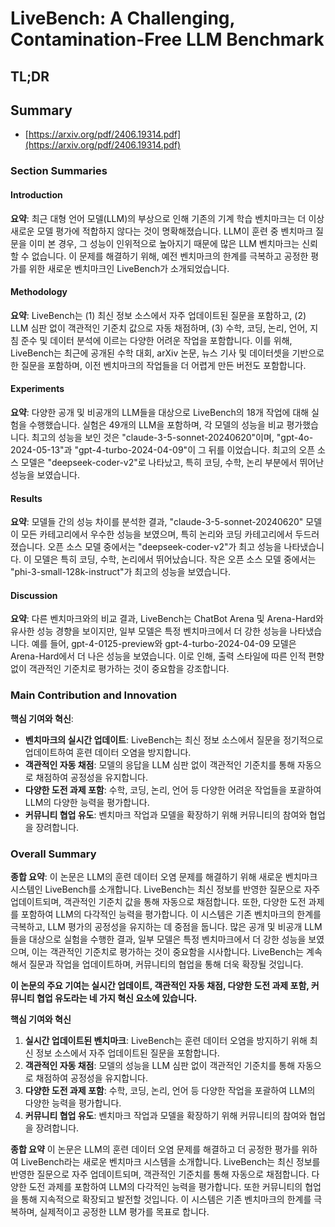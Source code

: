# LiveBench: A Challenging, Contamination-Free LLM Benchmark
## TL;DR
## Summary
- [https://arxiv.org/pdf/2406.19314.pdf](https://arxiv.org/pdf/2406.19314.pdf)

### Section Summaries

#### Introduction
**요약**: 최근 대형 언어 모델(LLM)의 부상으로 인해 기존의 기계 학습 벤치마크는 더 이상 새로운 모델 평가에 적합하지 않다는 것이 명확해졌습니다. LLM이 훈련 중 벤치마크 질문을 이미 본 경우, 그 성능이 인위적으로 높아지기 때문에 많은 LLM 벤치마크는 신뢰할 수 없습니다. 이 문제를 해결하기 위해, 예전 벤치마크의 한계를 극복하고 공정한 평가를 위한 새로운 벤치마크인 LiveBench가 소개되었습니다.

#### Methodology
**요약**: LiveBench는 (1) 최신 정보 소스에서 자주 업데이트된 질문을 포함하고, (2) LLM 심판 없이 객관적인 기준치 값으로 자동 채점하며, (3) 수학, 코딩, 논리, 언어, 지침 준수 및 데이터 분석에 이르는 다양한 어려운 작업을 포함합니다. 이를 위해, LiveBench는 최근에 공개된 수학 대회, arXiv 논문, 뉴스 기사 및 데이터셋을 기반으로 한 질문을 포함하며, 이전 벤치마크의 작업들을 더 어렵게 만든 버전도 포함합니다.

#### Experiments
**요약**: 다양한 공개 및 비공개의 LLM들을 대상으로 LiveBench의 18개 작업에 대해 실험을 수행했습니다. 실험은 49개의 LLM을 포함하며, 각 모델의 성능을 비교 평가했습니다. 최고의 성능을 보인 것은 "claude-3-5-sonnet-20240620"이며, "gpt-4o-2024-05-13"과 "gpt-4-turbo-2024-04-09"이 그 뒤를 이었습니다. 최고의 오픈 소스 모델은 "deepseek-coder-v2"로 나타났고, 특히 코딩, 수학, 논리 부분에서 뛰어난 성능을 보였습니다.

#### Results
**요약**: 모델들 간의 성능 차이를 분석한 결과, "claude-3-5-sonnet-20240620" 모델이 모든 카테고리에서 우수한 성능을 보였으며, 특히 논리와 코딩 카테고리에서 두드러졌습니다. 오픈 소스 모델 중에서는 "deepseek-coder-v2"가 최고 성능을 나타냈습니다. 이 모델은 특히 코딩, 수학, 논리에서 뛰어났습니다. 작은 오픈 소스 모델 중에서는 "phi-3-small-128k-instruct"가 최고의 성능을 보였습니다.

#### Discussion
**요약**: 다른 벤치마크와의 비교 결과, LiveBench는 ChatBot Arena 및 Arena-Hard와 유사한 성능 경향을 보이지만, 일부 모델은 특정 벤치마크에서 더 강한 성능을 나타냈습니다. 예를 들어, gpt-4-0125-preview와 gpt-4-turbo-2024-04-09 모델은 Arena-Hard에서 더 나은 성능을 보였습니다. 이로 인해, 출력 스타일에 따른 인적 편향 없이 객관적인 기준치로 평가하는 것이 중요함을 강조합니다.

### Main Contribution and Innovation
**핵심 기여와 혁신**: 
- **벤치마크의 실시간 업데이트**: LiveBench는 최신 정보 소스에서 질문을 정기적으로 업데이트하여 훈련 데이터 오염을 방지합니다.
- **객관적인 자동 채점**: 모델의 응답을 LLM 심판 없이 객관적인 기준치를 통해 자동으로 채점하여 공정성을 유지합니다.
- **다양한 도전 과제 포함**: 수학, 코딩, 논리, 언어 등 다양한 어려운 작업들을 포괄하여 LLM의 다양한 능력을 평가합니다.
- **커뮤니티 협업 유도**: 벤치마크 작업과 모델을 확장하기 위해 커뮤니티의 참여와 협업을 장려합니다.

### Overall Summary
**종합 요약**: 
이 논문은 LLM의 훈련 데이터 오염 문제를 해결하기 위해 새로운 벤치마크 시스템인 LiveBench를 소개합니다. LiveBench는 최신 정보를 반영한 질문으로 자주 업데이트되며, 객관적인 기준치 값을 통해 자동으로 채점합니다. 또한, 다양한 도전 과제를 포함하여 LLM의 다각적인 능력을 평가합니다. 이 시스템은 기존 벤치마크의 한계를 극복하고, LLM 평가의 공정성을 유지하는 데 중점을 둡니다. 많은 공개 및 비공개 LLM들을 대상으로 실험을 수행한 결과, 일부 모델은 특정 벤치마크에서 더 강한 성능을 보였으며, 이는 객관적인 기준치로 평가하는 것이 중요함을 시사합니다. LiveBench는 계속해서 질문과 작업을 업데이트하며, 커뮤니티의 협업을 통해 더욱 확장될 것입니다.

**이 논문의 주요 기여는 실시간 업데이트, 객관적인 자동 채점, 다양한 도전 과제 포함, 커뮤니티 협업 유도라는 네 가지 혁신 요소에 있습니다.**

**핵심 기여와 혁신**
1. **실시간 업데이트된 벤치마크**: LiveBench는 훈련 데이터 오염을 방지하기 위해 최신 정보 소스에서 자주 업데이트된 질문을 포함합니다.
2. **객관적인 자동 채점**: 모델의 성능을 LLM 심판 없이 객관적인 기준치를 통해 자동으로 채점하여 공정성을 유지합니다.
3. **다양한 도전 과제 포함**: 수학, 코딩, 논리, 언어 등 다양한 작업을 포괄하여 LLM의 다양한 능력을 평가합니다.
4. **커뮤니티 협업 유도**: 벤치마크 작업과 모델을 확장하기 위해 커뮤니티의 참여와 협업을 장려합니다.

**종합 요약**
이 논문은 LLM의 훈련 데이터 오염 문제를 해결하고 더 공정한 평가를 위하여 LiveBench라는 새로운 벤치마크 시스템을 소개합니다. LiveBench는 최신 정보를 반영한 질문으로 자주 업데이트되며, 객관적인 기준치를 통해 자동으로 채점합니다. 다양한 도전 과제를 포함하여 LLM의 다각적인 능력을 평가합니다. 또한 커뮤니티의 협업을 통해 지속적으로 확장되고 발전할 것입니다. 이 시스템은 기존 벤치마크의 한계를 극복하며, 실제적이고 공정한 LLM 평가를 목표로 합니다.